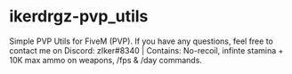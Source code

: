 # ikerdrgz-pvp_utils
Simple PVP Utils for FiveM (PVP).  If you have any questions, feel free to contact me on Discord: zIker#8340 | Contains: No-recoil, infinte stamina + 10K max ammo on weapons, /fps &amp; /day commands.
